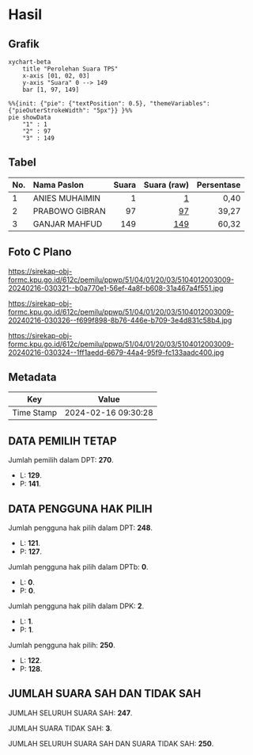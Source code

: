 # Hasil

## Grafik

```mermaid
xychart-beta
    title "Perolehan Suara TPS"
    x-axis [01, 02, 03]
    y-axis "Suara" 0 --> 149
    bar [1, 97, 149]
```

```mermaid
%%{init: {"pie": {"textPosition": 0.5}, "themeVariables": {"pieOuterStrokeWidth": "5px"}} }%%
pie showData
    "1" : 1
    "2" : 97
    "3" : 149
```

## Tabel

| No. | Nama Paslon    | Suara | Suara (raw) | Persentase |
|:--- |:-------------- | -----:| -----------:| ----------:|
| 1   | ANIES MUHAIMIN | 1     | [1][p-1]    | 0,40       |
| 2   | PRABOWO GIBRAN | 97    | [97][p-2]   | 39,27      |
| 3   | GANJAR MAHFUD  | 149   | [149][p-3]  | 60,32      |


[p-1]: https://github.com/gigit-pemilu/pemilu-2024-51-bali/blob/main/pilpres/hitung-suara/sub/51-bali/sub/04-gianyar/sub/01-sukawati/sub/2003-guwang/sub/009-tps/sub/paslon-1.txt
[p-2]: https://github.com/gigit-pemilu/pemilu-2024-51-bali/blob/main/pilpres/hitung-suara/sub/51-bali/sub/04-gianyar/sub/01-sukawati/sub/2003-guwang/sub/009-tps/sub/paslon-2.txt
[p-3]: https://github.com/gigit-pemilu/pemilu-2024-51-bali/blob/main/pilpres/hitung-suara/sub/51-bali/sub/04-gianyar/sub/01-sukawati/sub/2003-guwang/sub/009-tps/sub/paslon-3.txt

## Foto C Plano

https://sirekap-obj-formc.kpu.go.id/612c/pemilu/ppwp/51/04/01/20/03/5104012003009-20240216-030321--b0a770e1-56ef-4a8f-b608-31a467a4f551.jpg

https://sirekap-obj-formc.kpu.go.id/612c/pemilu/ppwp/51/04/01/20/03/5104012003009-20240216-030326--f699f898-8b76-446e-b709-3e4d831c58b4.jpg

https://sirekap-obj-formc.kpu.go.id/612c/pemilu/ppwp/51/04/01/20/03/5104012003009-20240216-030324--1ff1aedd-6679-44a4-95f9-fc133aadc400.jpg


## Metadata

| Key        | Value               |
| ---------- | ------------------- |
| Time Stamp | 2024-02-16 09:30:28 |


## DATA PEMILIH TETAP

Jumlah pemilih dalam DPT: **270**.
 * L: **129**.
 * P: **141**.

## DATA PENGGUNA HAK PILIH

Jumlah pengguna hak pilih dalam DPT: **248**.
 * L: **121**.
 * P: **127**.

Jumlah pengguna hak pilih dalam DPTb: **0**.
 * L: **0**.
 * P: **0**.

Jumlah pengguna hak pilih dalam DPK: **2**.
 * L: **1**.
 * P: **1**.

Jumlah pengguna hak pilih: **250**.
 * L: **122**.
 * P: **128**.

## JUMLAH SUARA SAH DAN TIDAK SAH

JUMLAH SELURUH SUARA SAH: **247**.

JUMLAH SUARA TIDAK SAH: **3**.

JUMLAH SELURUH SUARA SAH DAN SUARA TIDAK SAH: **250**.


